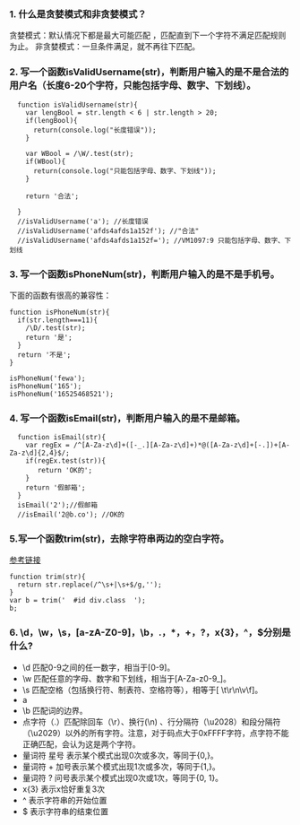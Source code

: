### 1. 什么是贪婪模式和非贪婪模式？
贪婪模式：默认情况下都是最大可能匹配 ，匹配直到下一个字符不满足匹配规则为止。
非贪婪模式：一旦条件满足，就不再往下匹配。
### 2. 写一个函数isValidUsername(str)，判断用户输入的是不是合法的用户名（长度6-20个字符，只能包括字母、数字、下划线）。

```
  function isValidUsername(str){
    var lengBool = str.length < 6 | str.length > 20;
    if(lengBool){
      return(console.log("长度错误"));
    }
    
    var WBool = /\W/.test(str);
    if(WBool){
      return(console.log("只能包括字母、数字、下划线"));
    }
    
    return '合法';
    
  }
  //isValidUsername('a'); //长度错误
  //isValidUsername('afds4afds1a152f'); //"合法"
  //isValidUsername('afds4afds1a152f='); //VM1097:9 只能包括字母、数字、下划线
```

### 3. 写一个函数isPhoneNum(str)，判断用户输入的是不是手机号。
下面的函数有很高的兼容性：

```
function isPhoneNum(str){
  if(str.length===11){
    /\D/.test(str);
    return '是';
  }
  return '不是';
}

isPhoneNum('fewa');
isPhoneNum('165');
isPhoneNum('16525468521');
```

### 4. 写一个函数isEmail(str)，判断用户输入的是不是邮箱。
```
  function isEmail(str){
    var regEx = /^[A-Za-z\d]+([-_.][A-Za-z\d]+)*@([A-Za-z\d]+[-.])+[A-Za-z\d]{2,4}$/;
    if(regEx.test(str)){
       return 'OK的';
    }
    return '假邮箱';
  }
  isEmail('2');//假邮箱
  //isEmail('2@b.co'); //OK的
```

### 5.写一个函数trim(str)，去除字符串两边的空白字符。
[参考链接](https://wangdoc.com/javascript/stdlib/regexp.html#stringprototypereplace)

```
function trim(str){
  return str.replace(/^\s+|\s+$/g,'');
}
var b = trim('  #id div.class  ');
b;
```

### 6. \d，\w，\s，[a-zA-Z0-9]，\b，.，*，+，?，x{3}，^，$分别是什么?
* \d 匹配0-9之间的任一数字，相当于[0-9]。
* \w 匹配任意的字母、数字和下划线，相当于[A-Za-z0-9_]。
* \s 匹配空格（包括换行符、制表符、空格符等），相等于[ \t\r\n\v\f]。
* a 
* \b 匹配词的边界。
* 点字符（.）匹配除回车（\r）、换行(\n) 、行分隔符（\u2028）和段分隔符（\u2029）以外的所有字符。注意，对于码点大于0xFFFF字符，点字符不能正确匹配，会认为这是两个字符。
*  量词符 星号  表示某个模式出现0次或多次，等同于{0,}。
*  量词符 + 加号表示某个模式出现1次或多次，等同于{1,}。
*  量词符 ? 问号表示某个模式出现0次或1次，等同于{0, 1}。
*  x{3} 表示x恰好重复3次
* ^ 表示字符串的开始位置
* $ 表示字符串的结束位置


